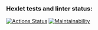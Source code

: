 ### Hexlet tests and linter status:
[![Actions Status](https://github.com/GHmullagaliev11/frontend-project-44/actions/workflows/hexlet-check.yml/badge.svg)](https://github.com/GHmullagaliev11/frontend-project-44/actions)
[![Maintainability](https://api.codeclimate.com/v1/badges/039eac935149f671a09c/maintainability)](https://codeclimate.com/github/GHmullagaliev11/frontend-project-44/maintainability)